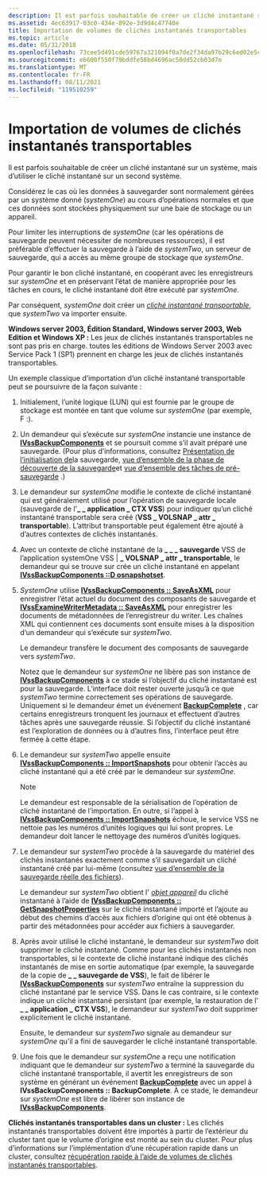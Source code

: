 ```yaml
---
description: Il est parfois souhaitable de créer un cliché instantané sur un système, mais d’utiliser le cliché instantané sur un second système.
ms.assetid: 4ec63917-03c0-434e-892e-3d9d4c47740e
title: Importation de volumes de clichés instantanés transportables
ms.topic: article
ms.date: 05/31/2018
ms.openlocfilehash: 73cee5d491cde59767a321094f0a7de2f34da97b29c6ed02e5cc490643b4dcd5
ms.sourcegitcommit: e6600f550f79bddfe58bd4696ac50dd52cb03d7e
ms.translationtype: MT
ms.contentlocale: fr-FR
ms.lasthandoff: 08/11/2021
ms.locfileid: "119510259"
---
```

# <a name="importing-transportable-shadow-copied-volumes"></a>Importation de volumes de clichés instantanés transportables

Il est parfois souhaitable de créer un cliché instantané sur un système, mais d’utiliser le cliché instantané sur un second système.

Considérez le cas où les données à sauvegarder sont normalement gérées par un système donné (*systemOne*) au cours d’opérations normales et que ces données sont stockées physiquement sur une baie de stockage ou un appareil.

Pour limiter les interruptions de *systemOne* (car les opérations de sauvegarde peuvent nécessiter de nombreuses ressources), il est préférable d’effectuer la sauvegarde à l’aide de *systemTwo*, un serveur de sauvegarde, qui a accès au même groupe de stockage que *systemOne*.

Pour garantir le bon cliché instantané, en coopérant avec les enregistreurs sur *systemOne* et en préservant l’état de manière appropriée pour les tâches en cours, le cliché instantané doit être exécuté par *systemOne*.

Par conséquent, *systemOne* doit créer un [*cliché instantané transportable*](vssgloss-t.md), que *systemTwo* va importer ensuite.

**Windows server 2003, Édition Standard, Windows server 2003, Web Edition et Windows XP :** Les jeux de clichés instantanés transportables ne sont pas pris en charge. toutes les éditions de Windows Server 2003 avec Service Pack 1 (SP1) prennent en charge les jeux de clichés instantanés transportables.

Un exemple classique d’importation d’un cliché instantané transportable peut se poursuivre de la façon suivante :

1.  Initialement, l’unité logique (LUN) qui est fournie par le groupe de stockage est montée en tant que volume sur *systemOne* (par exemple, F :).
2.  Un demandeur qui s’exécute sur *systemOne* instancie une instance de [**IVssBackupComponents**](/windows/desktop/api/VsBackup/nl-vsbackup-ivssbackupcomponents) et se poursuit comme s’il avait préparé une sauvegarde. (Pour plus d’informations, consultez [Présentation de l’initialisation de](overview-of-backup-initialization.md)la sauvegarde, [vue d’ensemble de la phase de découverte de la sauvegarde](overview-of-the-backup-discovery-phase.md)et [vue d’ensemble des tâches de pré-sauvegarde](overview-of-pre-backup-tasks.md) .)
3.  Le demandeur sur *systemOne* modifie le contexte de cliché instantané qui est généralement utilisé pour l’opération de sauvegarde locale (sauvegarde de l'**\_ \_ application \_ CTX VSS**) pour indiquer qu’un cliché instantané transportable sera créé (**VSS \_ VOLSNAP \_ attr \_ transportable**). L’attribut transportable peut également être ajouté à d’autres contextes de clichés instantanés.
4.  Avec un contexte de cliché instantané de la **\_ \_ \_ sauvegarde** VSS de l’application systemOne VSS \| **\_ VOLSNAP \_ attr \_ transportable**, le demandeur qui se trouve sur  crée un cliché instantané en appelant [**IVssBackupComponents ::D osnapshotset**](/windows/desktop/api/VsBackup/nf-vsbackup-ivssbackupcomponents-dosnapshotset).
5.  *SystemOne* utilise [**IVssBackupComponents :: SaveAsXML**](/windows/desktop/api/VsBackup/nf-vsbackup-ivssbackupcomponents-saveasxml) pour enregistrer l’état actuel du document des composants de sauvegarde et [**IVssExamineWriterMetadata :: SaveAsXML**](/windows/desktop/api/VsBackup/nf-vsbackup-ivssexaminewritermetadata-saveasxml) pour enregistrer les documents de métadonnées de l’enregistreur du writer. Les chaînes XML qui contiennent ces documents sont ensuite mises à la disposition d’un demandeur qui s’exécute sur *systemTwo*.

    Le demandeur transfère le document des composants de sauvegarde vers *systemTwo*.

    Notez que le demandeur sur *systemOne* ne libère pas son instance de [**IVssBackupComponents**](/windows/desktop/api/VsBackup/nl-vsbackup-ivssbackupcomponents) à ce stade si l’objectif du cliché instantané est pour la sauvegarde. L’interface doit rester ouverte jusqu’à ce que *systemTwo* termine correctement ses opérations de sauvegarde. Uniquement si le demandeur émet un événement [**BackupComplete**](/windows/desktop/api/VsBackup/nf-vsbackup-ivssbackupcomponents-backupcomplete) , car certains enregistreurs tronquent les journaux et effectuent d’autres tâches après une sauvegarde réussie. Si l’objectif du cliché instantané est l’exploration de données ou à d’autres fins, l’interface peut être fermée à cette étape.

6.  Le demandeur sur *systemTwo* appelle ensuite [**IVssBackupComponents :: ImportSnapshots**](/windows/desktop/api/VsBackup/nf-vsbackup-ivssbackupcomponents-importsnapshots) pour obtenir l’accès au cliché instantané qui a été créé par le demandeur sur *systemOne*.
    > [!Note]  
    > Le demandeur est responsable de la sérialisation de l’opération de cliché instantané de l’importation. En outre, si l’appel à [**IVssBackupComponents :: ImportSnapshots**](/windows/desktop/api/VsBackup/nf-vsbackup-ivssbackupcomponents-importsnapshots) échoue, le service VSS ne nettoie pas les numéros d’unités logiques qui lui sont propres. Le demandeur doit lancer le nettoyage des numéros d’unités logiques.

     

7.  Le demandeur sur *systemTwo* procède à la sauvegarde du matériel des clichés instantanés exactement comme s’il sauvegardait un cliché instantané créé par lui-même (consultez [vue d’ensemble de la sauvegarde réelle des fichiers](overview-of-actual-backup-of-files.md)).

    Le demandeur sur *systemTwo* obtient l' [*objet appareil*](vssgloss-d.md) du cliché instantané à l’aide de [**IVssBackupComponents :: GetSnapshotProperties**](/windows/desktop/api/VsBackup/nf-vsbackup-ivssbackupcomponents-getsnapshotproperties) sur le cliché instantané importé et l’ajoute au début des chemins d’accès aux fichiers d’origine qui ont été obtenus à partir des métadonnées pour accéder aux fichiers à sauvegarder.

8.  Après avoir utilisé le cliché instantané, le demandeur sur *systemTwo* doit supprimer le cliché instantané. Comme pour les clichés instantanés non transportables, si le contexte de cliché instantané indique des clichés instantanés de mise en sortie automatique (par exemple, la sauvegarde de la copie de **\_ \_ sauvegarde de VSS**), le fait de libérer le [**IVssBackupComponents**](/windows/desktop/api/VsBackup/nl-vsbackup-ivssbackupcomponents) sur *systemTwo* entraîne la suppression du cliché instantané par le service VSS. Dans le cas contraire, si le contexte indique un cliché instantané persistant (par exemple, la restauration de l' **\_ \_ application \_ CTX VSS**), le demandeur sur *systemTwo* doit supprimer explicitement le cliché instantané.

    Ensuite, le demandeur sur *systemTwo* signale au demandeur sur *systemOne* qu’il a fini de sauvegarder le cliché instantané transportable.

9.  Une fois que le demandeur sur *systemOne* a reçu une notification indiquant que le demandeur sur *systemTwo* a terminé la sauvegarde du cliché instantané transportable, il avertit les enregistreurs de son système en générant un événement [**BackupComplete**](/windows/desktop/api/VsBackup/nf-vsbackup-ivssbackupcomponents-backupcomplete) avec un appel à **IVssBackupComponents :: BackupComplete**. À ce stade, le demandeur sur *systemOne* est libre de libérer son instance de [**IVssBackupComponents**](/windows/desktop/api/VsBackup/nl-vsbackup-ivssbackupcomponents).

**Clichés instantanés transportables dans un cluster :** Les clichés instantanés transportables doivent être importés à partir de l’extérieur du cluster tant que le volume d’origine est monté au sein du cluster. Pour plus d’informations sur l’implémentation d’une récupération rapide dans un cluster, consultez [récupération rapide à l’aide de volumes de clichés instantanés transportables](fast-recovery-using-transportable-shadow-copied-volumes.md).

 

 



